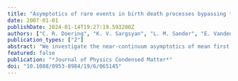 ```yaml
---
title: "Asymptotics of rare events in birth death processes bypassing the exact solutions"
date: 2007-01-01
publishDate: 2024-01-14T19:27:19.593200Z
authors: ["C. R. Doering", "K. V. Sargsyan", "L. M. Sander", "E. Vanden-Eijnden"]
publication_types: ["2"]
abstract: "We investigate the near-continuum asymptotics of mean first passage times in some one-variable birth–death processes. The particular problem we address is how to extract mean first passage times in the near-continuum limit from their defining finite-difference equations alone. For the simple class of processes we consider here, exact closed-form solutions for the mean first passage time between any two states are available and the near-continuum expansion of these formulae defines the correct limiting behaviour and is used to check the results of asymptotic analysis of the difference equations. We find that in some cases the asymptotic approach does not lead unequivocally to the proper result."
featured: false
publication: "*Journal of Physics Condensed Matter*"
doi: "10.1088/0953-8984/19/6/065145"
---
```


